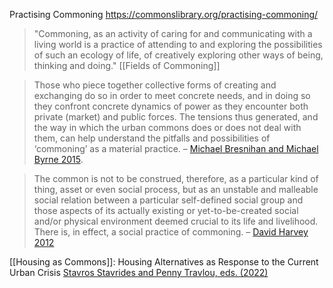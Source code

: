 Practising Commoning
https://commonslibrary.org/practising-commoning/

>"Commoning, as an activity of caring for and communicating with a living world is a practice of attending to and exploring the possibilities of such an ecology of life, of creatively exploring other ways of being, thinking and doing."
>[[Fields of Commoning]]


>Those who piece together collective forms of creating and exchanging do so in order to meet concrete needs, and in doing so they confront concrete dynamics of power as they encounter both private (market) and public forces. The tensions thus generated, and the way in which the urban commons does or does not deal with them, can help understand the pitfalls and possibilities of ‘commoning’ as a material practice. – [Michael Bresnihan and Michael Byrne 2015](https://core.ac.uk/download/pdf/297035860.pdf).

>The common is not to be construed, therefore, as a particular kind of thing, asset or even social process, but as an unstable and malleable social relation between a particular self-defined social group and those aspects of its actually existing or yet-to-be-created social and/or physical environment deemed crucial to its life and livelihood. There is, in effect, a social practice of commoning. – [David Harvey 2012](https://www.worldcat.org/title/767564397)

[[Housing as Commons]]: Housing Alternatives as Response to the Current Urban Crisis [Stavros Stavrides and Penny Travlou, eds. (2022)](https://doi.org/10.5040/9781350234543)